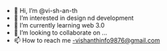 - 👋 Hi, I’m @vi-sh-an-th
- 👀 I’m interested in design nd development
- 🌱 I’m currently learning web 3.0
- 💞️ I’m looking to collaborate on ...
- 📫 How to reach me -vishanthinfo9876@gmail.com

<!---
vi-sh-an-th/vi-sh-an-th is a ✨ special ✨ repository because its `README.md` (this file) appears on your GitHub profile.
You can click the Preview link to take a look at your changes.
--->
